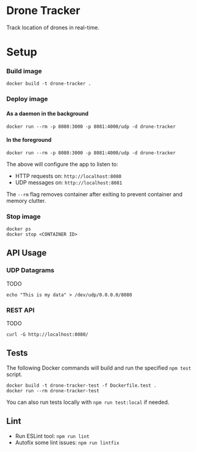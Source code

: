 # Drone Tracker
Track location of drones in real-time.

# Setup

### Build image

```
docker build -t drone-tracker .
```

### Deploy image

#### As a daemon in the background

```
docker run --rm -p 8080:3000 -p 8081:4000/udp -d drone-tracker
```

#### In the foreground

```
docker run --rm -p 8080:3000 -p 8081:4000/udp -d drone-tracker
```

The above will configure the app to listen to:
- HTTP requests on: `http://localhost:8080`
- UDP messages on: `http://localhost:8081`

The `--rm` flag removes container after exiting to prevent container and memory clutter.

### Stop image

```
docker ps
docker stop <CONTAINER ID>
```

## API Usage

### UDP Datagrams

TODO

```
echo "This is my data" > /dev/udp/0.0.0.0/8080
```

### REST API

TODO

```
curl -G http://localhost:8080/
```

## Tests

The following Docker commands will build and run the specified `npm test` script.

```
docker build -t drone-tracker-test -f Dockerfile.test .
docker run --rm drone-tracker-test
```

You can also run tests locally with `npm run test:local` if needed.

## Lint

- Run ESLint tool: `npm run lint`
- Autofix some lint issues: `npm run lintfix`
